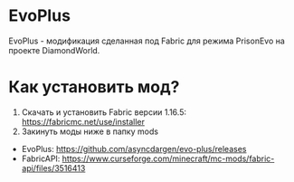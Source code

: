 # EvoPlus
EvoPlus - модификация сделанная под Fabric для режима PrisonEvo на проекте DiamondWorld.
# Как установить мод?
1. Скачать и установить Fabric версии 1.16.5: https://fabricmc.net/use/installer
2. Закинуть моды ниже в папку mods
* EvoPlus: https://github.com/asyncdargen/evo-plus/releases
* FabricAPI: https://www.curseforge.com/minecraft/mc-mods/fabric-api/files/3516413
